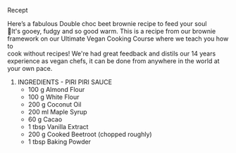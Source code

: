 Recept

Here’s a fabulous Double choc beet brownie recipe to feed your soul  
💚It's gooey, fudgy and so good warm. This is a recipe from our brownie  
framework on our Ultimate Vegan Cooking Course where we teach you how to  
cook without recipes! We're had great feedback and distils our 14 years  
experience as vegan chefs, it can be done from anywhere in the world at
your own pace.

1. INGREDIENTS - PIRI PIRI SAUCE
   - 100 g Almond Flour
   - 100 g White Flour
   - 200 g Coconut Oil
   - 200 ml Maple Syrup
   - 60 g Cacao
   - 1 tbsp Vanilla Extract
   - 200 g Cooked Beetroot (chopped roughly)
   - 1 tbsp Baking Powder
